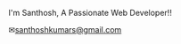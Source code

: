 I'm Santhosh, A Passionate Web Developer!!

✉santhoshkumars@gmail.com


<!---
SANTHOSHKUMAR2102/SANTHOSHKUMAR2102 is a ✨ special ✨ repository because its `README.md` (this file) appears on your GitHub profile.
You can click the Preview link to take a look at your changes.
--->
